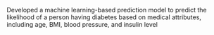 Developed a machine learning-based prediction model to predict the likelihood of a person having diabetes based on medical attributes, including age, BMI, blood pressure, and insulin level
